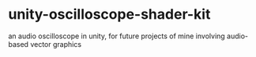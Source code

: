 # unity-oscilloscope-shader-kit
an audio oscilloscope in unity, for future projects of mine involving audio-based vector graphics
